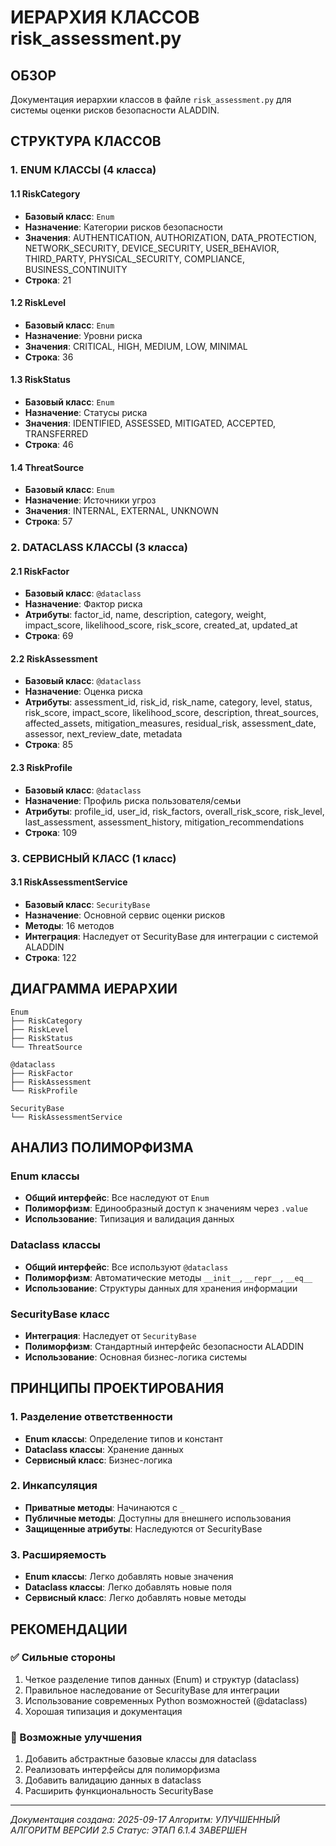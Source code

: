 # ИЕРАРХИЯ КЛАССОВ risk_assessment.py

## ОБЗОР
Документация иерархии классов в файле `risk_assessment.py` для системы оценки рисков безопасности ALADDIN.

## СТРУКТУРА КЛАССОВ

### 1. ENUM КЛАССЫ (4 класса)

#### 1.1 RiskCategory
- **Базовый класс**: `Enum`
- **Назначение**: Категории рисков безопасности
- **Значения**: AUTHENTICATION, AUTHORIZATION, DATA_PROTECTION, NETWORK_SECURITY, DEVICE_SECURITY, USER_BEHAVIOR, THIRD_PARTY, PHYSICAL_SECURITY, COMPLIANCE, BUSINESS_CONTINUITY
- **Строка**: 21

#### 1.2 RiskLevel
- **Базовый класс**: `Enum`
- **Назначение**: Уровни риска
- **Значения**: CRITICAL, HIGH, MEDIUM, LOW, MINIMAL
- **Строка**: 36

#### 1.3 RiskStatus
- **Базовый класс**: `Enum`
- **Назначение**: Статусы риска
- **Значения**: IDENTIFIED, ASSESSED, MITIGATED, ACCEPTED, TRANSFERRED
- **Строка**: 46

#### 1.4 ThreatSource
- **Базовый класс**: `Enum`
- **Назначение**: Источники угроз
- **Значения**: INTERNAL, EXTERNAL, UNKNOWN
- **Строка**: 57

### 2. DATACLASS КЛАССЫ (3 класса)

#### 2.1 RiskFactor
- **Базовый класс**: `@dataclass`
- **Назначение**: Фактор риска
- **Атрибуты**: factor_id, name, description, category, weight, impact_score, likelihood_score, risk_score, created_at, updated_at
- **Строка**: 69

#### 2.2 RiskAssessment
- **Базовый класс**: `@dataclass`
- **Назначение**: Оценка риска
- **Атрибуты**: assessment_id, risk_id, risk_name, category, level, status, risk_score, impact_score, likelihood_score, description, threat_sources, affected_assets, mitigation_measures, residual_risk, assessment_date, assessor, next_review_date, metadata
- **Строка**: 85

#### 2.3 RiskProfile
- **Базовый класс**: `@dataclass`
- **Назначение**: Профиль риска пользователя/семьи
- **Атрибуты**: profile_id, user_id, risk_factors, overall_risk_score, risk_level, last_assessment, assessment_history, mitigation_recommendations
- **Строка**: 109

### 3. СЕРВИСНЫЙ КЛАСС (1 класс)

#### 3.1 RiskAssessmentService
- **Базовый класс**: `SecurityBase`
- **Назначение**: Основной сервис оценки рисков
- **Методы**: 16 методов
- **Интеграция**: Наследует от SecurityBase для интеграции с системой ALADDIN
- **Строка**: 122

## ДИАГРАММА ИЕРАРХИИ

```
Enum
├── RiskCategory
├── RiskLevel
├── RiskStatus
└── ThreatSource

@dataclass
├── RiskFactor
├── RiskAssessment
└── RiskProfile

SecurityBase
└── RiskAssessmentService
```

## АНАЛИЗ ПОЛИМОРФИЗМА

### Enum классы
- **Общий интерфейс**: Все наследуют от `Enum`
- **Полиморфизм**: Единообразный доступ к значениям через `.value`
- **Использование**: Типизация и валидация данных

### Dataclass классы
- **Общий интерфейс**: Все используют `@dataclass`
- **Полиморфизм**: Автоматические методы `__init__`, `__repr__`, `__eq__`
- **Использование**: Структуры данных для хранения информации

### SecurityBase класс
- **Интеграция**: Наследует от `SecurityBase`
- **Полиморфизм**: Стандартный интерфейс безопасности ALADDIN
- **Использование**: Основная бизнес-логика системы

## ПРИНЦИПЫ ПРОЕКТИРОВАНИЯ

### 1. Разделение ответственности
- **Enum классы**: Определение типов и констант
- **Dataclass классы**: Хранение данных
- **Сервисный класс**: Бизнес-логика

### 2. Инкапсуляция
- **Приватные методы**: Начинаются с `_`
- **Публичные методы**: Доступны для внешнего использования
- **Защищенные атрибуты**: Наследуются от SecurityBase

### 3. Расширяемость
- **Enum классы**: Легко добавлять новые значения
- **Dataclass классы**: Легко добавлять новые поля
- **Сервисный класс**: Легко добавлять новые методы

## РЕКОМЕНДАЦИИ

### ✅ Сильные стороны
1. Четкое разделение типов данных (Enum) и структур (dataclass)
2. Правильное наследование от SecurityBase для интеграции
3. Использование современных Python возможностей (@dataclass)
4. Хорошая типизация и документация

### 🔄 Возможные улучшения
1. Добавить абстрактные базовые классы для dataclass
2. Реализовать интерфейсы для полиморфизма
3. Добавить валидацию данных в dataclass
4. Расширить функциональность SecurityBase

---
*Документация создана: 2025-09-17*
*Алгоритм: УЛУЧШЕННЫЙ АЛГОРИТМ ВЕРСИИ 2.5*
*Статус: ЭТАП 6.1.4 ЗАВЕРШЕН*